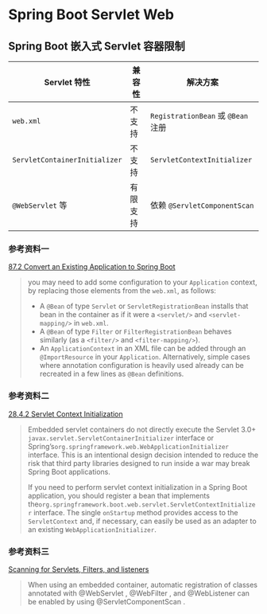 # Spring Boot Servlet Web

## Spring Boot 嵌入式 Servlet 容器限制

| Servlet 特性                  | 兼容性   | 解决方案                            |
| ----------------------------- | -------- | ----------------------------------- |
| `web.xml`                     | 不支持   | `RegistrationBean` 或  `@Bean` 注册 |
| `ServletContainerInitializer` | 不支持   | `ServletContextInitializer`         |
| `@WebServlet` 等              | 有限支持 | 依赖  `@ServletComponentScan`       |

### 参考资料一

[87.2 Convert an Existing Application to Spring Boot](https://docs.spring.io/spring-boot/docs/2.0.x/reference/htmlsingle/#howto-convert-an-existing-application-to-spring-boot)

> you may need to add some configuration to your `Application` context, by replacing those elements from the `web.xml`, as follows:
>
> - A `@Bean` of type `Servlet` or `ServletRegistrationBean` installs that bean in the container as if it were a `<servlet/>` and `<servlet-mapping/>` in `web.xml`.
> - A `@Bean` of type `Filter` or `FilterRegistrationBean` behaves similarly (as a `<filter/>` and `<filter-mapping/>`).
> - An `ApplicationContext` in an XML file can be added through an `@ImportResource` in your `Application`. Alternatively, simple cases where annotation configuration is heavily used already can be recreated in a few lines as `@Bean` definitions.

###  参考资料二

[28.4.2 Servlet Context Initialization](https://docs.spring.io/spring-boot/docs/2.0.x/reference/htmlsingle/#boot-features-embedded-container-context-initializer)

> Embedded servlet containers do not directly execute the Servlet 3.0+ `javax.servlet.ServletContainerInitializer` interface or Spring’s`org.springframework.web.WebApplicationInitializer` interface. This is an intentional design decision intended to reduce the risk that third party libraries designed to run inside a war may break Spring Boot applications.
>
> If you need to perform servlet context initialization in a Spring Boot application, you should register a bean that implements the`org.springframework.boot.web.servlet.ServletContextInitializer` interface. The single `onStartup` method provides access to the `ServletContext` and, if necessary, can easily be used as an adapter to an existing `WebApplicationInitializer`.

### 参考资料三

[Scanning for Servlets, Filters, and listeners](https://docs.spring.io/spring-boot/docs/2.0.x/reference/htmlsingle/#boot-features-embedded-container-servlets-filters-listeners-scanning)

> When using an embedded container, automatic registration of classes annotated
> with  @WebServlet ,  @WebFilter , and  @WebListener  can be enabled by using  @ServletComponentScan .